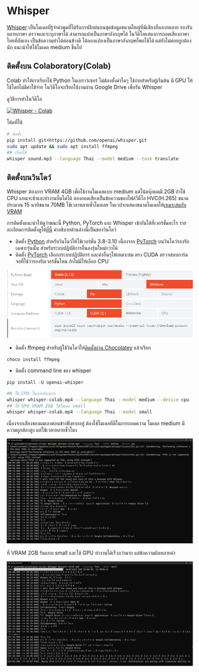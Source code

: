 # Whisper

[Whisper](https://github.com/openai/whisper) เป็นโมเดลที่รู้จำคำพูดที่ได้รับการฝึกฝนบนชุดข้อมูลขนาดใหญ่ที่มีเสียงที่หลากหลาย รองรับหลายภาษา ตรวจและระบุภาษาได้ สามารถแปลเป็นภาษาอังกฤษได้ ในวีดีโอแสดงการถอดเสียงภาษาไทยที่อัดเอง เป็นข้อความทำได้ค่อนข้างดี ได้ลองแปลงเป็นภาษาอังกฤษก็พอใช้ได้ แต่ยังไม่ค่อยถูกต้องนัก แนะนำให้ใช้โมเดล medium ขึ้นไป

## ติดตั้งบน Colaboratory(Colab) 
Colab ทำให้เราเรียกใช้  Python ในเบราว์เซอร์ ไม่ต้องตั้งค่าใดๆ ใช้ง่ายสำหรับผู้เริ่มต้น มี GPU ให้ใช้โดยไม่มีค่าใช้จ่าย ในวีดีโอจะเรียกใช้งานผ่าน  Google Drive เพื่อรัน Whisper

ดูวิธีการทำในวีดีโอ

[![Whisper - Colab](https://img.youtube.com/vi/6q0EJq1ArPs/0.jpg)](https://youtu.be/6q0EJq1ArPs "ถอดเสียงเป็นข้อความด้วย Whisper บน Colab")

โค้ดที่ใช้

``` bash
# ติดตั้ง
pip install git+https://github.com/openai/whisper.git 
sudo apt update && sudo apt install ffmpeg
## เรียกใช้
whisper sound.mp3 --language Thai --model medium --task translate
```

## ติดตั้งบนวินโดว์

Whisper ต้องการ VRAM 4GB เพื่อใช้งานโมเดลแบบ medium แต่โน้ตบุ๊กผมมี 2GB ถ้าใช้ CPU แทนจะช้าและทำงานอื่นไม่ได้ ลองถอดเสียงเป็นข้อความของไฟล์วีดีโอ HVC(H.265) ขนาด ประมาณ 15 นาทีขนาด 70MB ใช้เวลาหลายชั่วโมงเลย ในเวปจะแสดงขนาดโมเดลให้[เหมาะสมกับ VRAM](https://github.com/openai/whisper#available-models-and-languages)


การติดตั้งแนะนำให้ดูว่าขณะนี้ Python, PyTorch และ Whisper เข้ากันได้ที่เวอร์ชั่นอะไร รายละเอียดการติดตั้งดูได้[ที่นี้](https://github.com/openai/whisper?tab=readme-ov-file#setup) คำอธิบายด้านล่างนี้เป็นของวินโดว์
- ติดตั้ง [Python](https://www.python.org/) สำหรับวินโดว์ให้ใช้เวอร์ชั่น 3.8-3.10 เนื่องจาก [PyTorch](https://pytorch.org/get-started/locally/) บนวินโดว์รองรับเฉพาะรุ่นนั้น สำหรับระบบปฎิบัติการอื่นลงรุ่นใหม่กว่าได้
- ติดตั้ง [PyTorch](https://pytorch.org/get-started/locally/) เลือกกระบบปฎิบัติการ และค่าอื่นๆให้เหมาะสม ตรง CUDA ตรวจสอบการ์ดจอที่ใช้ว่ารองรับเวอร์ชั้นไหน ถ้าไม่มีให้เลือก CPU

![Install PyTorch](img/install_pytorch.png)
- ติดตั้ง ffmpeg สำหรับผู้ใช้วินโดว์ให้[ติดตั้งผ่าน Chocolatey](https://chocolatey.org/install) แล้วเรียก
```
choco install ffmpeg
```
- ติดตั้ง command line ของ whisper 
```
pip install -U openai-whisper
```


``` bash 
## ใช้ CPU ในการประมวล
whisper whisper-colab.mp4 --language Thai --model medium --device cpu
## ใช้ GPU VRAM 2GB ใช้โมเดล small
whisper whisper-colab.mp4 --language Thai --model small
```

เนื่องจากเสียงของผมเองค่อนข้างฟังยากอยู่ ต้องใช้โมเดลที่ดีในการถอดความ
โมเดล medium มีความถูกต้องสูง แต่ใช้เวลาหลายชั่วโมง

![Whisper CPU Medium](img/whisper-cpu-medium.png)

ที่ VRAM 2GB รันแบบ small และใช้ GPU ทำงานได้เร็วกว่ามาก แต่ข้อความผิดหลายคำ

![Whisper GPU Small](img/whisper-gpu-small.png)


